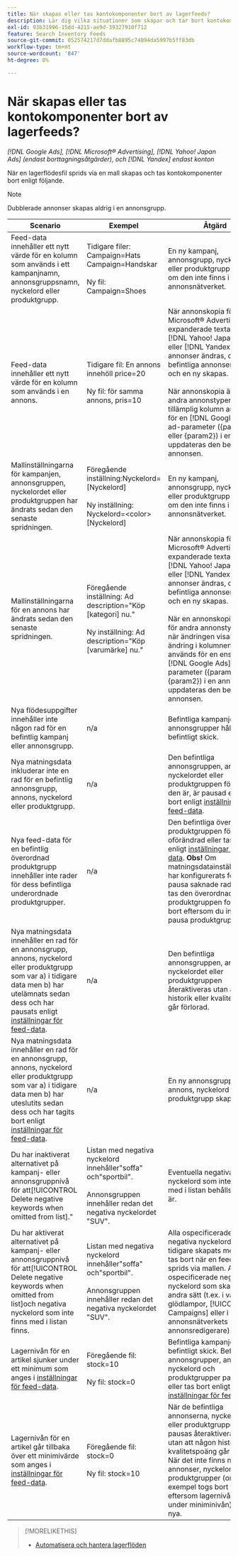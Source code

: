 ```yaml
---
title: När skapas eller tas kontokomponenter bort av lagerfeeds?
description: Lär dig vilka situationer som skapar och tar bort kontokomponenter när du bokför lagerfeeds.
exl-id: 93b31996-15dd-4215-ae9d-39327910f712
feature: Search Inventory Feeds
source-git-commit: 052574217d7ddafb8895c74094da5997b5ff83db
workflow-type: tm+mt
source-wordcount: '847'
ht-degree: 0%

---
```


# När skapas eller tas kontokomponenter bort av lagerfeeds?

*[!DNL Google Ads], [!DNL Microsoft® Advertising], [!DNL Yahoo! Japan Ads] (endast borttagningsåtgärder), och [!DNL Yandex] endast konton*

När en lagerflödesfil sprids via en mall skapas och tas kontokomponenter bort enligt följande.

>[!NOTE]
>
>Dubblerade annonser skapas aldrig i en annonsgrupp.

| Scenario | Exempel | Åtgärd |
|----|----|----|
| Feed-data innehåller ett nytt värde för en kolumn som används i ett kampanjnamn, annonsgruppsnamn, nyckelord eller produktgrupp. | Tidigare filer:<br>Campaign=Hats<br>Campaign=Handskar<br><br>Ny fil:<br>Campaign=Shoes | En ny kampanj, annonsgrupp, nyckelord eller produktgrupp skapas om den inte finns i annonsnätverket. |
| Feed-data innehåller ett nytt värde för en kolumn som används i en annons. | Tidigare fil: En annons innehöll price=20<br><br>Ny fil: för samma annons, pris=10 | När annonskopia för [!DNL Microsoft® Advertising] expanderade textannonser, [!DNL Yahoo! Japan ads], eller [!DNL Yandex] annonser ändras, den befintliga annonsen tas bort och en ny skapas.<br><br>När annonskopia ändras för andra annonstyper eller när tillämplig kolumn används för en [!DNL Google Ads] ad-parameter ({param1} eller {param2}) i en annons uppdateras den befintliga annonsen. |
| Mallinställningarna för kampanjen, annonsgruppen, nyckelordet eller produktgruppen har ändrats sedan den senaste spridningen. | Föregående inställning:Nyckelord=[Nyckelord]<br><br>Ny inställning: Nyckelord=&lt;color>[Nyckelord] | En ny kampanj, annonsgrupp, nyckelord eller produktgrupp skapas om den inte finns i annonsnätverket. |
| Mallinställningarna för en annons har ändrats sedan den senaste spridningen. | Föregående inställning: Ad description=&quot;Köp [kategori] nu.&quot;<br><br>Ny inställning: Ad description=&quot;Köp [varumärke] nu.&quot; | När annonskopia för [!DNL Microsoft® Advertising] expanderade textannonser, [!DNL Yahoo! Japan ads], eller [!DNL Yandex] annonser ändras, den befintliga annonsen tas bort och en ny skapas.<br><br>När en annonskopia ändras för andra annonstyper eller när ändringen visar en ändring i kolumnen som används för en enskild [!DNL Google Ads] ad-parameter ({param1} eller {param2}) i en annons uppdateras den befintliga annonsen. |
| Nya flödesuppgifter innehåller inte någon rad för en befintlig kampanj eller annonsgrupp. | n/a | Befintliga kampanjer och annonsgrupper håller sig i befintligt skick. |
| Nya matningsdata inkluderar inte en rad för en befintlig annonsgrupp, annons, nyckelord eller produktgrupp. | n/a | Den befintliga annonsgruppen, annonsen, nyckelordet eller produktgruppen förblir som den är, är pausad eller tas bort enligt [inställningar för feed-data](feed-settings-manage.md#feed-data-settings). |
| Nya feed-data för en befintlig överordnad produktgrupp innehåller inte rader för dess befintliga underordnade produktgrupper. | n/a | Den befintliga överordnade produktgruppen förblir oförändrad eller tas bort enligt [inställningar för feed-data](feed-settings-manage.md#feed-data-settings). <b>Obs!</b> Om matningsdatainställningarna har konfigurerats för att pausa saknade radartiklar tas den överordnade produktgruppen fortfarande bort eftersom du inte kan pausa produktgrupper. |
| Nya matningsdata innehåller en rad för en annonsgrupp, annons, nyckelord eller produktgrupp som var a) i tidigare data men b) har utelämnats sedan dess och har pausats enligt [inställningar för feed-data](feed-settings-manage.md#feed-data-settings). | n/a | Den befintliga annonsgruppen, annonsen, nyckelordet eller produktgruppen återaktiveras utan att någon historik eller kvalitetspoäng går förlorad. |
| Nya matningsdata innehåller en rad för en annonsgrupp, annons, nyckelord eller produktgrupp som var a) i tidigare data men b) har uteslutits sedan dess och har tagits bort enligt [inställningar för feed-data](feed-settings-manage.md#feed-data-settings). | n/a | En ny annonsgrupp, annons, nyckelord eller produktgrupp skapas. |
| Du har inaktiverat alternativet på kampanj- eller annonsgruppnivå för att[!UICONTROL Delete negative keywords when omitted from list].&quot; | Listan med negativa nyckelord innehåller&quot;soffa&quot; och&quot;sportbil&quot;.<br><br>Annonsgruppen innehåller redan det negativa nyckelordet &quot;SUV&quot;. | Eventuella negativa nyckelord som inte finns med i listan behålls som de är. |
| Du har aktiverat alternativet på kampanj- eller annonsgruppnivå för att[!UICONTROL Delete negative keywords when omitted from list]och negativa nyckelord som inte finns med i listan finns. | Listan med negativa nyckelord innehåller&quot;soffa&quot; och&quot;sportbil&quot;.<br><br>Annonsgruppen innehåller redan det negativa nyckelordet &quot;SUV&quot;. | Alla ospecificerade negativa nyckelord som tidigare skapats med mallen tas bort när en feed-fil sprids via mallen. Alla ospecificerade negativa nyckelord som skapas på andra sätt (t.ex. i vanliga glödlampor, [!UICONTROL Campaigns] eller i annonsnätverkets annonsredigerare). | | Det schemalagda slutdatumet för komponenterna i en bokförd feed-fil inträffar. | n/a | Befintliga kampanjer förblir i befintligt skick. Befintliga annonsgrupper, annonser och nyckelord förblir oförändrade, pausas eller tas bort enligt [inställningar för feed-data](feed-settings-manage.md#feed-data-settings). |
| Lagernivån för en artikel sjunker under ett minimum som anges i [inställningar för feed-data](feed-settings-manage.md#feed-data-settings). | Föregående fil: stock=10<br><br>Ny fil: stock=0 | Befintliga kampanjer förblir i befintligt skick. Befintliga annonsgrupper, annonser, nyckelord och produktgrupper pausas eller tas bort enligt [inställningar för feed-data](feed-settings-manage.md#feed-data-settings). |
| Lagernivån för en artikel går tillbaka över ett minimivärde som anges i [inställningar för feed-data](feed-settings-manage.md#feed-data-settings). | Föregående fil: stock=0<br><br> Ny fil: stock=10 | När de befintliga annonserna, nyckelorden eller produktgrupperna pausas återaktiveras de utan att någon historik eller kvalitetspoäng går förlorad. När det inte finns några annonser, nyckelord eller produktgrupper (om de till exempel togs bort tidigare eftersom lagernivån var under miniminivån) skapas nya. |

>[!MORELIKETHIS]
>
>* [Automatisera och hantera lagerflöden](inventory-feeds-about.md)

